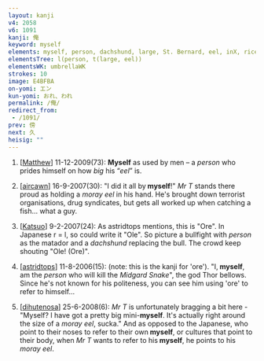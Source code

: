 ```yaml
---
layout: kanji
v4: 2058
v6: 1091
kanji: 俺
keyword: myself
elements: myself, person, dachshund, large, St. Bernard, eel, inX, rice field, fishhook
elementsTree: l(person, t(large, eel))
elementsWK: umbrellaWK
strokes: 10
image: E4BFBA
on-yomi: エン
kun-yomi: おれ、われ
permalink: /俺/
redirect_from:
 - /1091/
prev: 傍
next: 久
heisig: ""
---
```


1) [<a href="http://kanji.koohii.com/profile/Matthew">Matthew</a>] 11-12-2009(73): <strong>Myself</strong> as used by men – a <em>person</em> who prides himself on how <em>big</em> his “<em>eel</em>” is.

2) [<a href="http://kanji.koohii.com/profile/aircawn">aircawn</a>] 16-9-2007(30): &quot;I did it all by<strong> myself</strong>!&quot; <em>Mr T</em> stands there proud as holding a <em>moray eel</em> in his hand. He&#039;s brought down terrorist organisations, drug syndicates, but gets all worked up when catching a fish... what a guy.

3) [<a href="http://kanji.koohii.com/profile/Katsuo">Katsuo</a>] 9-2-2007(24): As astridtops mentions, this is &quot;Ore&quot;. In Japanese r = l, so could write it &quot;Ole&quot;. So picture a bullfight with <em>person</em> as the matador and a <em>dachshund</em> replacing the bull. The crowd keep shouting &quot;Ole! (Ore)&quot;.

4) [<a href="http://kanji.koohii.com/profile/astridtops">astridtops</a>] 11-8-2006(15): (note: this is the kanji for &#039;ore&#039;). &quot;I,<strong> myself</strong>, am the <em>person</em> who will kill the <em>Midgard Snake</em>&quot;, the god Thor bellows. Since he&#039;s not known for his politeness, you can see him using &#039;ore&#039; to refer to himself...

5) [<a href="http://kanji.koohii.com/profile/dihutenosa">dihutenosa</a>] 25-6-2008(6): <em>Mr T</em> is unfortunately bragging a bit here - &quot;Myself? I have got a pretty big mini-<strong>myself</strong>. It&#039;s actually right around the size of a <em>moray eel</em>, sucka.&quot; And as opposed to the Japanese, who point to their noses to refer to their own<strong> myself</strong>, or cultures that point to their body, when <em>Mr T</em> wants to refer to his<strong> myself</strong>, he points to his <em>moray eel</em>.

